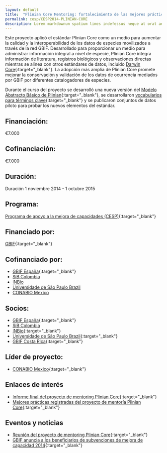 ```yaml
---
layout: default
title:  "Plinian Core Mentoring: fortalecimiento de las mejores prácticas para movilizar información sobre especies"
permalink: cesp/CESP2014-PLINIAN-CORE
description: Lorem markdownum spatium limes indefessus neque at orat aestuat
---
```


Este proyecto aplicó el estándar Plinian Core como un medio para aumentar la calidad y la interoperabilidad de los datos de especies movilizados a través de la red GBIF. Desarrollado para proporcionar un medio para administrar información integral a nivel de especie, Plinian Core integra información de literatura, registros biológicos y observaciones directas mientras se alinea con otros estándares de datos, incluido [Darwin Core](http://rs.tdwg.org/dwc/){:target="_blank"}. La adopción más amplia de Plinian Core promete mejorar la conservación y validación de los datos de ocurrencia mediados por GBIF por diferentes catalogadores de especies.  

Durante el curso del proyecto se desarrolló una nueva versión del [Modelo Abstracto Básico de Plinian](https://github.com/PlinianCore/Documentation/wiki){:target="_blank"}, se desarrollaron [vocabularios para términos clave](https://github.com/PlinianCore/Documentation/wiki/PlinianCore_Terms){:target="_blank"} y se publicaron conjuntos de datos piloto para probar los nuevos elementos del estándar.  

## Financiación: 

€7.000

## Cofinanciación: 

€7.000

## Duración: 

Duración 1 noviembre 2014 - 1 octubre 2015

## Programa: 

[Programa de apoyo a la mejora de capacidades (CESP)](https://www.gbif.org/programme/82219){:target="_blank"}

## Financiado por:

[GBIF](http://www.gbif.org/){:target="_blank"}

## Cofinanciado por:

* [GBIF España](http://www.gbif.es/){:target="_blank"}
* [SiB Colombia](https://www.biodiversidad.co)
* [INBio](http://www.inbio.ac.cr/en/)
* [Universidade de São Paulo Brazil](http://www5.usp.br/english/?lang=en)
* [CONABIO Mexico](http://www.conabio.gob.mx/)

## Socios:

* [GBIF España](http://www.gbif.es/){:target="_blank"}
* [SiB Colombia](https://www.biodiversidad.co)
* [INBio](http://www.inbio.ac.cr/en/){:target="_blank"}
* [Universidade de São Paulo Brazil](http://www5.usp.br/english/?lang=en){:target="_blank"}
* [GBIF Costa Rica](https://www.gbif.org/country/CR/about){:target="_blank"}

## Líder de proyecto:

* [CONABIO Mexico](http://www.conabio.gob.mx/){:target="_blank"}

## Enlaces de interés

- [Informe final del proyecto de mentoring Plinian Core](https://assets.ctfassets.net/uo17ejk9rkwj/yeO8DSoeJwsEgucaw6GgW/5aa17da411a4de4efdce132ca6201a70/Final_report_of_the_Plinian_Core_mentoring_project_-_CESP_2014.pdf){:target="_blank"}
- [Mejores prácticas registradas del proyecto de mentoría Plinian Core](https://assets.ctfassets.net/uo17ejk9rkwj/5JFG2JP3lCOiuSMEmkkWmQ/111a020d0fc71b6b8685f71f671d36bd/Best_practice_document_from_the_Plinian_Core_mentoring_project_-_CESP_2014.pdf){:target="_blank"}

## Eventos y noticias

- [Reunión del proyecto de mentoring Plinian Core](https://www.gbif.org/event/82244/meeting-of-the-plinian-core-mentoring-project){:target="_blank"}
- [GBIF anuncia a los beneficiarios de subvenciones de mejora de capacidad 2014](https://www.gbif.org/news/82364/gbif-announces-2014-capacity-enhancement-grant-recipients){:target="_blank"}

